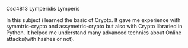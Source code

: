 Csd4813 Lymperidis Lymperis 

In this subject i learned the basic of Crypto. It gave me experience with symmtric-crypto and assymetric-crypto but also with Crypto libraried in Python.
It helped me understand many advanced technics about Online attacks(with hashes or not). 
